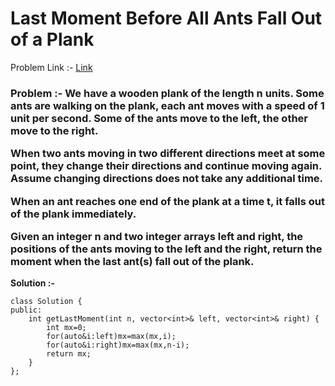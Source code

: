 # Last Moment Before All Ants Fall Out of a Plank

Problem Link :- [Link](https://leetcode.com/problems/last-moment-before-all-ants-fall-out-of-a-plank/)

<h3>
Problem :- We have a wooden plank of the length n units. Some ants are walking on the plank, each ant moves with a speed of 1 unit per second. Some of the ants move to the left, the other move to the right.

When two ants moving in two different directions meet at some point, they change their directions and continue moving again. Assume changing directions does not take any additional time.

When an ant reaches one end of the plank at a time t, it falls out of the plank immediately.

Given an integer n and two integer arrays left and right, the positions of the ants moving to the left and the right, return the moment when the last ant(s) fall out of the plank.
</h3>


**Solution :-**
```
class Solution {
public:
    int getLastMoment(int n, vector<int>& left, vector<int>& right) {
        int mx=0;
        for(auto&i:left)mx=max(mx,i);
        for(auto&i:right)mx=max(mx,n-i);
        return mx;
    }
};
```
